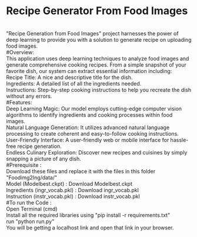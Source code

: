 # Recipe Generator From Food Images
<br>
 "Recipe Generation from Food Images" project harnesses the power of deep learning to provide you with a solution to generate recipe on uploading food images.
<br>
#Overview:
<br>
This  application uses  deep learning techniques to analyze food images and generate comprehensive cooking recipes. From a simple snapshot of your favorite dish, our system can extract essential information 
including:
<br>
Recipe Title: A nice and descriptive title for the dish.
<br>
Ingredients: A detailed list of all the ingredients needed.
<br>
Instructions: Step-by-step cooking instructions to help you recreate the dish without any errors.
<br>
#Features:
<br>
Deep Learning Magic: Our model employs cutting-edge computer vision algorithms to identify ingredients and cooking processes within food images.
<br>
Natural Language Generation: It utilizes advanced natural language processing to create coherent and easy-to-follow cooking instructions.
<br>
User-Friendly Interface: A user-friendly web or mobile interface for hassle-free recipe generation.
<br>
Endless Culinary Exploration: Discover new recipes and cuisines by simply snapping a picture of any dish.
<br>
#Prerequisite :
<br>
Download these files and replace it with the files in this folder "Foodimg2Ing/data/"
<br>
Model (Modelbest.ckpt) : Download Modelbest.ckpt
<br>
Ingredients (ingr_vocab.pkl) : Download ingr_vocab.pkl
<br>
Instruction (instr_vocab.pkl) : Download instr_vocab.pkl
<br>
#To run the Code :
<br>
Open Terminal (cmd)
<br>
Install all the required libraries using "pip install -r requirements.txt"
<br>
run "python run.py"
<br>
You will be getting a localhost link and open that link in your browser.
<br>


